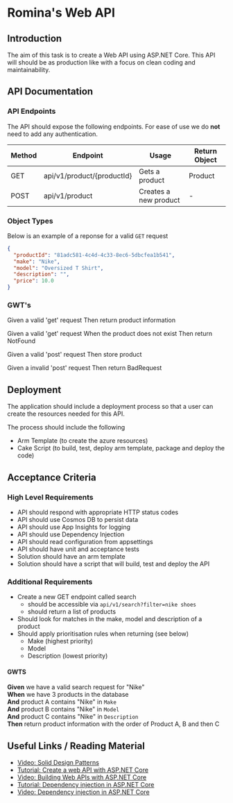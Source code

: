 # Romina's Web API

## Introduction

The aim of this task is to create a Web API using ASP.NET Core. This API will should be as production like with a focus on clean coding and maintainability.

## API Documentation

### API Endpoints

The API should expose the following endpoints. For ease of use we do **not** need to add any authentication.

| Method | Endpoint                | Usage                 | Return Object |
| ------ | ----------------------- | --------------------- | ------------- |
| GET    | api/v1/product/{productId} | Gets a product        | Product       |
| POST   | api/v1/product             | Creates a new product | -             |

### Object Types

Below is an example of a reponse for a valid `GET` request

```json
{
  "productId": "81adc581-4c4d-4c33-8ec6-5dbcfea1b541",
  "make": "Nike",
  "model": "Oversized T Shirt",
  "description": "",
  "price": 10.0
}
```

### GWT's

Given a valid 'get' request
Then return product information

Given a valid 'get' request
When the product does not exist
Then return NotFound

Given a valid 'post' request
Then store product

Given a invalid 'post' request
Then return BadRequest

## Deployment

The application should include a deployment process so that a user can create the resources needed for this API.

The process should include the following

- Arm Template (to create the azure resources)
- Cake Script (to build, test, deploy arm template, package and deploy the code)

## Acceptance Criteria

### High Level Requirements

- API should respond with appropriate HTTP status codes
- API should use Cosmos DB to persist data
- API should use App Insights for logging
- API should use Dependency Injection
- API should read configuration from appsettings
- API should have unit and acceptance tests
- Solution should have an arm template
- Solution should have a script that will build, test and deploy the API

### Additional Requirements

- Create a new GET endpoint called search 
  - should be accessible via `api/v1/search?filter=nike shoes`
  - should return a list of products
- Should look for matches in the make, model and description of a product
- Should apply prioritisation rules when returning (see below)
  - Make (highest priority)
  - Model 
  - Description (lowest priority)

#### GWTS

**Given** we have a valid search request for "Nike"   
**When** we have 3 products in the database    
**And** product A contains "Nike" in `Make`    
**And** product B contains "Nike" in `Model`  
**And** product C contains "Nike" in `Description`  
**Then** return product information with the order of Product A, B and then C  

## Useful Links / Reading Material

- [Video: Solid Design Patterns](https://www.youtube.com/watch?v=agkWYPUcLpg&t=1427s)
- [Tutorial: Create a web API with ASP.NET Core](https://docs.microsoft.com/en-us/aspnet/core/tutorials/first-web-api?view=aspnetcore-2.2&tabs=visual-studio)
- [Video: Building Web APIs with ASP.NET Core](https://channel9.msdn.com/events/dotnetConf/2017/T322?term=asp.net%20core%20web%20api&lang-en=true)
- [Tutorial: Dependency injection in ASP.NET Core](https://docs.microsoft.com/en-us/aspnet/core/fundamentals/dependency-injection?view=aspnetcore-3.1)
- [Video: Dependency injection in ASP.NET Core](https://docs.microsoft.com/en-us/aspnet/core/fundamentals/dependency-injection?view=aspnetcore-3.1)
